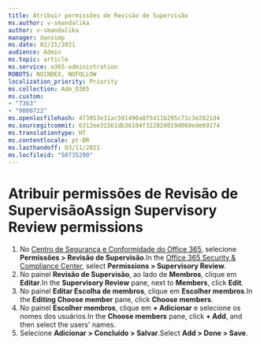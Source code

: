 ```yaml
---
title: Atribuir permissões de Revisão de Supervisão
ms.author: v-smandalika
author: v-smandalika
manager: dansimp
ms.date: 02/21/2021
audience: Admin
ms.topic: article
ms.service: o365-administration
ROBOTS: NOINDEX, NOFOLLOW
localization_priority: Priority
ms.collection: Adm_O365
ms.custom:
- "7363"
- "9000722"
ms.openlocfilehash: 473053e31ac591490a8f5d11b295c71c3e2821d4
ms.sourcegitcommit: 6312ee31561db36104f32282d019d069ede69174
ms.translationtype: HT
ms.contentlocale: pt-BR
ms.lasthandoff: 03/11/2021
ms.locfileid: "50735290"
---
```

# <a name="assign-supervisory-review-permissions"></a><span data-ttu-id="89bd2-102">Atribuir permissões de Revisão de Supervisão</span><span class="sxs-lookup"><span data-stu-id="89bd2-102">Assign Supervisory Review permissions</span></span>

1. <span data-ttu-id="89bd2-103">No [Centro de Segurança e Conformidade do Office 365](https://sip.protection.office.com/homepage), selecione **Permissões > Revisão de Supervisão**.</span><span class="sxs-lookup"><span data-stu-id="89bd2-103">In the [Office 365 Security & Compliance Center](https://sip.protection.office.com/homepage), select **Permissions > Supervisory Review**.</span></span>
2. <span data-ttu-id="89bd2-104">No painel **Revisão de Supervisão**, ao lado de **Membros**, clique em **Editar**.</span><span class="sxs-lookup"><span data-stu-id="89bd2-104">In the **Supervisory Review** pane, next to **Members**, click **Edit**.</span></span>
3. <span data-ttu-id="89bd2-105">No painel **Editar Escolha de membros**, clique em **Escolher membros**.</span><span class="sxs-lookup"><span data-stu-id="89bd2-105">In the **Editing Choose member** pane, click **Choose members**.</span></span>
4. <span data-ttu-id="89bd2-106">No painel **Escolher membros**, clique em **+ Adicionar** e selecione os nomes dos usuários.</span><span class="sxs-lookup"><span data-stu-id="89bd2-106">In the **Choose members** pane, click **+ Add**, and then select the users' names.</span></span>
5. <span data-ttu-id="89bd2-107">Selecione **Adicionar > Concluído > Salvar**.</span><span class="sxs-lookup"><span data-stu-id="89bd2-107">Select **Add > Done > Save**.</span></span>